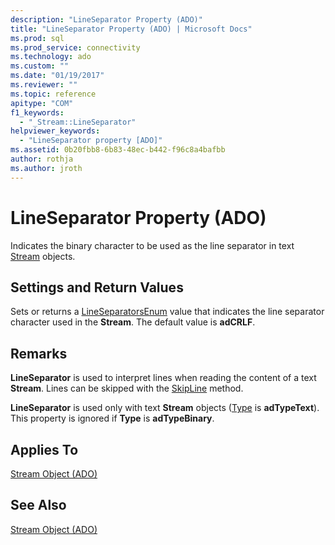 ```yaml
---
description: "LineSeparator Property (ADO)"
title: "LineSeparator Property (ADO) | Microsoft Docs"
ms.prod: sql
ms.prod_service: connectivity
ms.technology: ado
ms.custom: ""
ms.date: "01/19/2017"
ms.reviewer: ""
ms.topic: reference
apitype: "COM"
f1_keywords: 
  - "_Stream::LineSeparator"
helpviewer_keywords: 
  - "LineSeparator property [ADO]"
ms.assetid: 0b20fbb8-6b83-48ec-b442-f96c8a4bafbb
author: rothja
ms.author: jroth
---
```

# LineSeparator Property (ADO)
Indicates the binary character to be used as the line separator in text [Stream](./stream-object-ado.md) objects.  
  
## Settings and Return Values  
 Sets or returns a [LineSeparatorsEnum](./lineseparatorsenum.md) value that indicates the line separator character used in the **Stream**. The default value is **adCRLF**.  
  
## Remarks  
 **LineSeparator** is used to interpret lines when reading the content of a text **Stream**. Lines can be skipped with the [SkipLine](./skipline-method.md) method.  
  
 **LineSeparator** is used only with text **Stream** objects ([Type](./type-property-ado-stream.md) is **adTypeText**). This property is ignored if **Type** is **adTypeBinary**.  
  
## Applies To  
 [Stream Object (ADO)](./stream-object-ado.md)  
  
## See Also  
 [Stream Object (ADO)](./stream-object-ado.md)